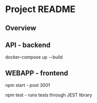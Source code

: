 # Project README

## Overview

## API - backend

docker-compose up --build

## WEBAPP - frontend

npm start - post 3001

npm test - runs tests through JEST library
